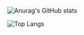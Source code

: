 ![Anurag's GitHub stats](https://github-readme-stats.vercel.app/api?username=acevinicius&show_icons=true&theme=radical)

![Top Langs](https://github-readme-stats.vercel.app/api/top-langs/?username=acevinicius&theme=dracula&layout=compact)
